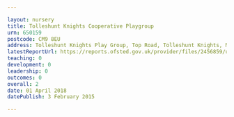 ```yaml
---

layout: nursery
title: Tolleshunt Knights Cooperative Playgroup
urn: 650159
postcode: CM9 8EU
address: Tolleshunt Knights Play Group, Top Road, Tolleshunt Knights, MALDON, Essex, CM9 8EU
latestReportUrl: https://reports.ofsted.gov.uk/provider/files/2456859/urn/650159.pdf
teaching: 0
development: 0
leadership: 0
outcomes: 0
overall: 2
date: 01 April 2018 
datePublish: 3 February 2015

---
```

